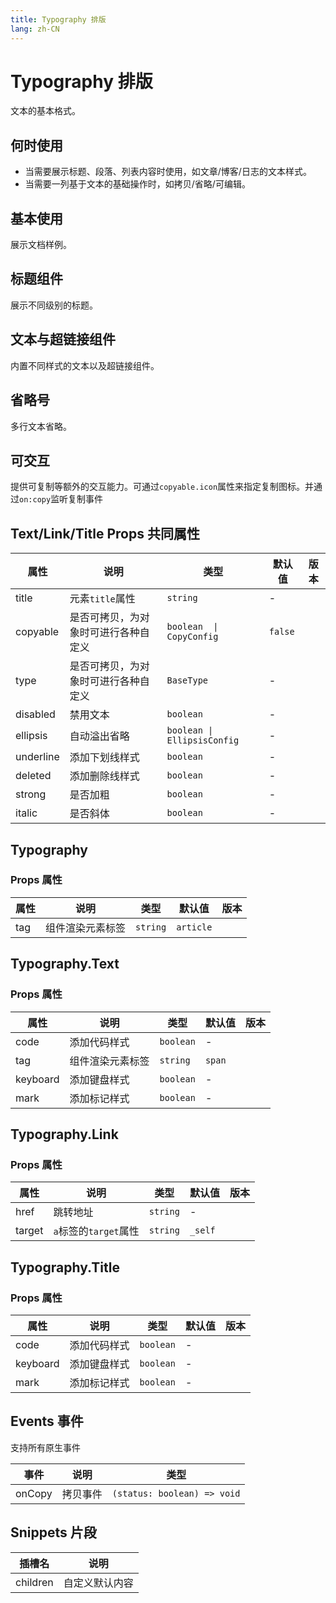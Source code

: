 ```yaml
---
title: Typography 排版
lang: zh-CN
---
```


# Typography 排版

文本的基本格式。

## 何时使用

- 当需要展示标题、段落、列表内容时使用，如文章/博客/日志的文本样式。
- 当需要一列基于文本的基础操作时，如拷贝/省略/可编辑。

## 基本使用

展示文档样例。

<demo src="../../../../example/typography/basic.svelte"></demo>

## 标题组件

展示不同级别的标题。

<demo src="../../../../example/typography/title.svelte"></demo>

## 文本与超链接组件

内置不同样式的文本以及超链接组件。

<demo src="../../../../example/typography/text.svelte"></demo>

## 省略号

多行文本省略。

<demo src="../../../../example/typography/ellipsis.svelte"></demo>


## 可交互

提供可复制等额外的交互能力。可通过`copyable.icon`属性来指定复制图标。并通过`on:copy`监听复制事件

<demo src="../../../../example/typography/copy.svelte"></demo>



## Text/Link/Title Props 共同属性

| 属性      | 说明                                 | 类型                        | 默认值  | 版本 |
| --------- | ------------------------------------ | --------------------------- | ------- | ---- |
| title     | 元素`title`属性                      | `string`                    | -       |      |
| copyable  | 是否可拷贝，为对象时可进行各种自定义 | `boolean  \| CopyConfig `   | `false` |      |
| type      | 是否可拷贝，为对象时可进行各种自定义 | `BaseType`                  | -       |
| disabled  | 禁用文本                             | `boolean`                   | -       |      |
| ellipsis  | 自动溢出省略                         | `boolean \| EllipsisConfig` | -       |      |
| underline | 添加下划线样式                       | `boolean`                   | -       |      |
| deleted   | 添加删除线样式                       | `boolean`                   | -       |      |
| strong    | 是否加粗                             | `boolean`                   | -       |      |
| italic    | 是否斜体                             | `boolean`                   | -       |      |

## Typography

### Props 属性

| 属性 | 说明             | 类型     | 默认值    | 版本 |
| ---- | ---------------- | -------- | --------- | ---- |
| tag  | 组件渲染元素标签 | `string` | `article` |      |

## Typography.Text

### Props 属性

| 属性     | 说明             | 类型      | 默认值 | 版本 |
| -------- | ---------------- | --------- | ------ | ---- |
| code     | 添加代码样式     | `boolean` | -      |      |
| tag      | 组件渲染元素标签 | `string`  | `span` |      |
| keyboard | 添加键盘样式     | `boolean` | -      |      |
| mark     | 添加标记样式     | `boolean` | -      |      |


## Typography.Link

### Props 属性

| 属性   | 说明                  | 类型     | 默认值  | 版本 |
| ------ | --------------------- | -------- | ------- | ---- |
| href   | 跳转地址              | `string` | -       |      |
| target | `a`标签的`target`属性 | `string` | `_self` |      |


## Typography.Title 

### Props 属性

| 属性     | 说明         | 类型      | 默认值 | 版本 |
| -------- | ------------ | --------- | ------ | ---- |
| code     | 添加代码样式 | `boolean` | -      |      |
| keyboard | 添加键盘样式 | `boolean` | -      |      |
| mark     | 添加标记样式 | `boolean` | -      |      |


## Events 事件

支持所有原生事件

| 事件   | 说明     | 类型                        |
| ------ | -------- | --------------------------- |
| onCopy | 拷贝事件 | `(status: boolean) => void` |

## Snippets 片段

| 插槽名   | 说明           |
| -------- | -------------- |
| children | 自定义默认内容 |